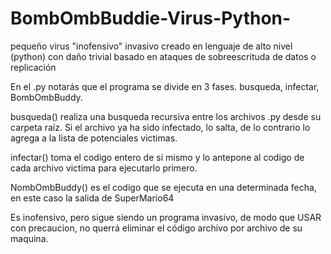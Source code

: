 # BombOmbBuddie-Virus-Python-
pequeño virus "inofensivo" invasivo creado en lenguaje de alto nivel (python) con daño trivial 
basado en ataques de sobreescrituda de datos o replicación

En el .py notarás que el programa se divide en 3 fases. busqueda, infectar, BombOmbBuddy.

busqueda() realiza una busqueda recursiva entre los archivos .py desde su carpeta raíz. Si el archivo
ya ha sido infectado, lo salta, de lo contrario lo agrega a la lista de potenciales victimas.

infectar() toma el codigo entero de si mismo y lo antepone al codigo de cada archivo victima para ejecutarlo
primero.

NombOmbBuddy() es el codigo que se ejecuta en una determinada fecha, en este caso la salida de SuperMario64

Es inofensivo, pero sigue siendo un programa invasivo, de modo que USAR con precaucion, no querrá eliminar
el código archivo por archivo de su maquina.

